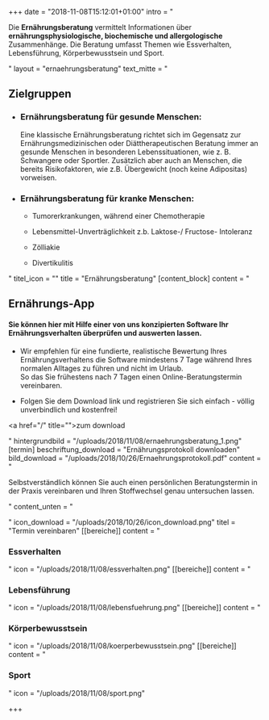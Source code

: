 +++
date = "2018-11-08T15:12:01+01:00"
intro = "<p>Die <strong>Ernährungsberatung</strong> vermittelt Informationen über <strong>ernährungsphysiologische, biochemische und allergologische</strong> Zusammenhänge. Die Beratung umfasst Themen wie Essverhalten, Lebensführung, Körperbewusstsein und Sport.</p>"
layout = "ernaehrungsberatung"
text_mitte = "<h2>Zielgruppen</h2><ul><li><h3>Ernährungsberatung für gesunde Menschen:</h3><p>Eine klassische Ernährungsberatung richtet sich im Gegensatz zur Ernährungsmedizinischen oder Diättherapeutischen Beratung immer an gesunde Menschen in besonderen Lebenssituationen, wie z. B. Schwangere oder Sportler. Zusätzlich aber auch an Menschen, die bereits Risikofaktoren, wie z.B. Übergewicht (noch keine Adipositas) vorweisen.</p></li><li><h3>Ernährungsberatung für kranke Menschen:</h3><ul><li><p>Tumorerkrankungen, während einer Chemotherapie</p></li><li><p>Lebensmittel-Unverträglichkeit z.b. Laktose-/ Fructose- Intoleranz</p></li><li><p>Zölliakie </p></li><li><p>Divertikulitis</p></li></ul></li></ul>"
titel_icon = ""
title = "Ernährungsberatung"
[content_block]
content = "<h2>Ernährungs-App</h2><h4>Sie können hier mit Hilfe einer von uns konzipierten Software Ihr Ernährungsverhalten überprüfen und auswerten lassen.</h4><ul><li><p>Wir empfehlen für eine fundierte, realistische Bewertung Ihres Ernährungsverhaltens die Software mindestens 7 Tage während Ihres normalen Alltages zu führen und nicht im Urlaub.<br>So das Sie frühestens nach 7 Tagen einen Online-Beratungstermin vereinbaren.</p></li><li><p>Folgen Sie dem Download link und registrieren Sie sich einfach - völlig unverbindlich und kostenfrei!</p></li></ul><p><a href=\"/\" title=\"\">zum download</a></p>"
hintergrundbild = "/uploads/2018/11/08/ernaehrungsberatung_1.png"
[termin]
beschriftung_download = "Ernährungsprotokoll downloaden"
bild_download = "/uploads/2018/10/26/Ernaehrungsprotokoll.pdf"
content = "<p>Selbstverständlich können Sie auch einen persönlichen Beratungstermin in der Praxis vereinbaren und Ihren Stoffwechsel genau untersuchen lassen.</p>"
content_unten = "<p></p>"
icon_download = "/uploads/2018/10/26/icon_download.png"
titel = "Termin vereinbaren"
[[bereiche]]
content = "<h3>Essverhalten</h3>"
icon = "/uploads/2018/11/08/essverhalten.png"
[[bereiche]]
content = "<h3>Lebensführung</h3>"
icon = "/uploads/2018/11/08/lebensfuehrung.png"
[[bereiche]]
content = "<h3>Körperbewusstsein</h3>"
icon = "/uploads/2018/11/08/koerperbewusstsein.png"
[[bereiche]]
content = "<h3>Sport</h3>"
icon = "/uploads/2018/11/08/sport.png"

+++
